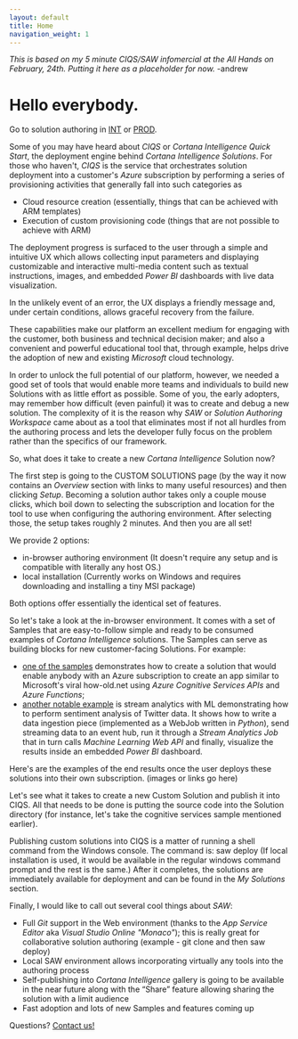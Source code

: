 ```yaml
---
layout: default
title: Home
navigation_weight: 1
---
```

*This is based on my 5 minute CIQS/SAW infomercial at the All Hands on February, 24th. Putting it here as a placeholder for now.* -andrew
# Hello everybody.

Go to solution authoring in [INT](https://caqsint.azure.net/CustomSolutions) or [PROD](https://start.cortanaintelligence.com/CustomSolutions).

Some of you may have heard about *CIQS* or *Cortana Intelligence Quick Start*, the deployment engine behind *Cortana Intelligence Solutions*. For those who haven't, *CIQS* is the service that orchestrates solution deployment into a customer's *Azure* subscription by performing a series of provisioning activities that generally fall into such categories as
- Cloud resource creation (essentially, things that can be achieved with ARM templates)
- Execution of custom provisioning code (things that are not possible to achieve with ARM)

The deployment progress is surfaced to the user through a simple and intuitive UX which allows collecting input parameters and displaying customizable and interactive multi-media content such as textual instructions, images, and embedded *Power BI* dashboards with live data visualization.

In the unlikely event of an error, the UX displays a friendly message and, under certain conditions, allows graceful recovery from the failure.

These capabilities make our platform an excellent medium for engaging with the customer, both business and technical decision maker; and also a convenient and powerful educational tool that, through example, helps drive the adoption of new and existing *Microsoft* cloud technology.

In order to unlock the full potential of our platform, however, we needed a good set of tools that would enable more teams and individuals to build new Solutions with as little effort as possible. Some of you, the early adopters, may remember how difficult (even painful) it was to create and debug a new solution. The complexity of it is the reason why *SAW* or *Solution Authoring Workspace* came about as a tool that eliminates most if not all hurdles from the authoring process and lets the developer fully focus on the problem rather than the specifics of our framework.

So, what does it take to create a new *Cortana Intelligence* Solution now?

The first step is going to the CUSTOM SOLUTIONS page (by the way it now contains an *Overview* section with links to many useful resources) and then clicking *Setup*. Becoming a solution author takes only a couple mouse clicks, which boil down to selecting the subscription and location for the tool to use when configuring the authoring environment. After selecting those, the setup takes roughly 2 minutes. And then you are all set!

We provide 2 options:
- in-browser authoring environment (It doesn't require any setup and is compatible with literally any host OS.)
- local installation (Currently works on Windows and requires downloading and installing a tiny MSI package)

Both options offer essentially the identical set of features.

So let's take a look at the in-browser environment. It comes with a set of Samples that are easy-to-follow simple and ready to be consumed examples of *Cortana Intelligence* solutions. The Samples can serve as building blocks for new customer-facing Solutions. For example:

- [one of the samples](https://github.com/Azure/Azure-CortanaIntelligence-SolutionAuthoringWorkspace/tree/master/Samples/004-cognitiveservices) demonstrates how to create a solution that would enable anybody with an Azure subscription to create an app similar to Microsoft's viral how-old.net using *Azure Cognitive Services APIs* and *Azure Functions*;
- [another notable example](https://github.com/wdecay/twitterdemo) is stream analytics with ML demonstrating how to perform sentiment analysis of Twitter data. It shows how to write a data ingestion piece (implemented as a WebJob written in *Python*), send streaming data to an event hub, run it through a *Stream Analytics Job* that in turn calls *Machine Learning Web API* and finally, visualize the results inside an embedded *Power BI* dashboard.

Here's are the examples of the end results once the user deploys these solutions into their own subscription.
(images or links go here)

Let's see what it takes to create a new Custom Solution and publish it into CIQS. All that needs to be done is putting the source code into the Solution directory (for instance, let's take the cognitive services sample mentioned earlier).

Publishing custom solutions into CIQS is a matter of running a shell command from the Windows console. The command is: saw deploy (If local installation is used, it would be available in the regular windows command prompt and the rest is the same.) After it completes, the solutions are immediately available for deployment and can be found in the *My Solutions* section.

Finally, I would like to call out several cool things about *SAW*:
- Full *Git* support in the Web environment (thanks to the *App Service Editor* aka *Visual Studio Online "Monaco"*); this is really great for collaborative solution authoring (example - git clone and then saw deploy)
- Local SAW environment allows incorporating virtually any tools into the authoring process
- Self-publishing into *Cortana Intelligence* gallery is going to be available in the near future along with the “Share” feature allowing sharing the solution with a limit audience
- Fast adoption and lots of new Samples and features coming up

Questions? [Contact us!](mailto:cisauthors@microsoft.com)


